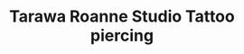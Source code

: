 ---
title: "Tarawa Roanne Studio Tattoo piercing"
url: /roanne/tarawa-roanne-studio-tattoo-piercing/
shop: tatouage
---
